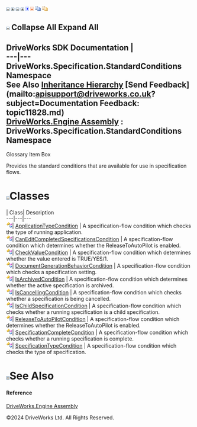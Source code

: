 ![](dotnetimages/collapse.gif) ![](dotnetimages/expand.gif) ![](dotnetimages/collapse.gif) ![](dotnetimages/expand.gif) ![](dotnetimages/drpdown.gif) ![](dotnetimages/drpdown_orange.gif) ![](dotnetimages/copycode.gif) ![](dotnetimages/copycodeHighlight.gif)

![](dotnetimages/collapse.gif) Collapse All Expand All  
---  
DriveWorks SDK Documentation  |   
---|---  
DriveWorks.Specification.StandardConditions Namespace   
See Also [Inheritance Hierarchy](topic11829.md) [Send Feedback](mailto:apisupport@driveworks.co.uk?subject=Documentation Feedback: topic11828.md)  
[DriveWorks.Engine Assembly](topic2156.md) : DriveWorks.Specification.StandardConditions Namespace  
---  
  
Glossary Item Box

Provides the standard conditions that are available for use in specification flows. 

# ![](dotnetimages/collapse.gif)Classes

| Class| Description  
---|---|---  
![Class](dotnetimages/Class.gif)| [ApplicationTypeCondition](topic11830.md) | A specification-flow condition which checks the type of running application.  
![Class](dotnetimages/Class.gif)| [CanEditCompletedSpecificationsCondition](topic11837.md) | A specification-flow condition which determines whether the ReleaseToAutoPilot is enabled.  
![Class](dotnetimages/Class.gif)| [CheckValueCondition](topic11844.md) | A specification-flow condition which determines whether the value entered is TRUE/YES/1.  
![Class](dotnetimages/Class.gif)| [DocumentGenerationBehaviorCondition](topic11851.md) | A specification-flow condition which checks a specification setting.  
![Class](dotnetimages/Class.gif)| [IsArchivedCondition](topic11858.md) | A specification-flow condition which determines whether the active specification is archived.  
![Class](dotnetimages/Class.gif)| [IsCancellingCondition](topic11864.md) | A specification-flow condition which checks whether a specification is being cancelled.  
![Class](dotnetimages/Class.gif)| [IsChildSpecificationCondition](topic11870.md) | A specification-flow condition which checks whether a running specification is a child specification.  
![Class](dotnetimages/Class.gif)| [ReleaseToAutoPilotCondition](topic11876.md) | A specification-flow condition which determines whether the ReleaseToAutoPilot is enabled.  
![Class](dotnetimages/Class.gif)| [SpecificationCompleteCondition](topic11883.md) | A specification-flow condition which checks whether a running specification is complete.  
![Class](dotnetimages/Class.gif)| [SpecificationTypeCondition](topic11889.md) | A specification-flow condition which checks the type of specification.  
  
# ![](dotnetimages/collapse.gif)See Also

#### Reference

[DriveWorks.Engine Assembly](topic2156.md)

©2024 DriveWorks Ltd. All Rights Reserved.
